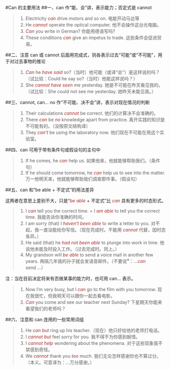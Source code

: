 #Can 的主要用法
##一、can 作“能、会”讲，表示能力；否定式是 cannot
>1. Electricity *can* drive motors and so on. 电能开动马达等
>2. He *cannot* operate the optical computer. 他不会操作这台光电脑。
>3. *Can* you write in German? 你能用德语写吗?
>4. These conditions *can* give an impetus to trade. 这些条件会促进贸易。

##二、注意 can 或 cannot 后面用完成式，则各表示过去“可能”或“不可能”，用于对过去事物的推论
>1. *Can* he *have said* so?（当时）他可能（或译“会”）是这样说的吗？（试比较：Could he say so?（当时）他能这样说吗？）
>2. She *cannot have seen* me yesterday. 她是不可能在昨天看见我的。（试比较：She could not see me yesterday. 她昨天未能见我。）

##三、cannot, can… no 作“不可能、决不会”讲，表示对现在情况的判断
>1. Their calculations *cannot* be correct. 他们的计算决不会准确的。
>2. There *can* be *no* knowledge apart from practice. 离开实践的知识是不可能有的。（没按原文结构译）
>3. They *can’t* be using the laboratory now. 他们现在不可能在用这个实验室。

##四、can 可用于带有条件句或假设句的主句中
>1. If he comes, he *can* help us. 如果他来，他就能够帮助我们。（条件句）
>2. If he should come tomorrow, he *can* help us to see into the matter. 万一他明天来，他就能够帮助我们调查那件事。（假设句）

##五、can 和“be able + 不定式”的用法差异

这两者在意思上差别不大，只是“*be able* + 不定式”比 *can* 具有更多的时态形式。
>1. I *can* tell you the correct time. = I *am able* to tell you the correct time. 我能告诉你准确的时间。
>2. I am sorry (that) I *haven't been able* to write a letter to you. 对不起，我一直没能给你写信。（现在完成时。不能用 *cannot* 代替，因时态各异。）
>3. He said (that) he *had not been able* to plunge into work in time. 他说他未能及时投入工作。（过去完成时。同上。）
>4. My grandson will *be able* to send a voice mail in another few years. 再隔几年我的孙子就会发语音邮件。（不要说<SUP>※</SUP>：…*can* send …）

注：当在目前决定将来有否做某事的能力时，也可用 can… 表示。

>1) Now I’m very busy, but I *can* go to the film with you tomorrow. 现在我很忙，但我明天可以跟你一起去看电影。  
>2) *Can* you come and see our teacher next Sunday? 下星期天你能来看望我们的老师吗？

##六、注意和 can 连用的一些常用词组
>1. He *can but* ring up his teacher.（现在）他只好给他的老师打电话。
>2. I *cannot but* feel sorry for you. 我不得不为你感到婉惜。
>3. I *cannot help* wondering about the phenomena. 对于这些现象我不禁感到奇怪。
>4. We *cannot* thank you *too* much. 我们无论怎样感谢你也不算过分。（本义。可意译为：…万分感谢。）

<style>em {color: brown;}</style>
